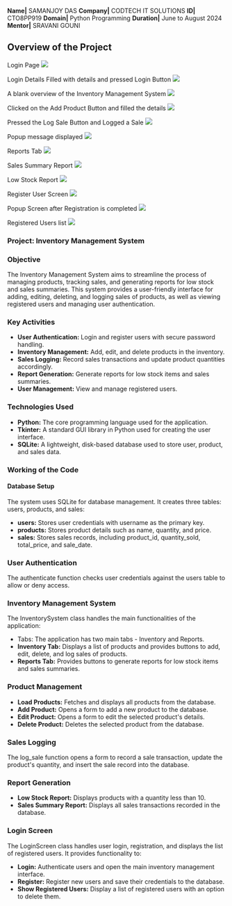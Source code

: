**Name|** SAMANJOY DAS
**Company|** CODTECH IT SOLUTIONS
**ID|** CTO8PP919
**Domain|** Python Programming
**Duration|** June to August 2024
**Mentor|** SRAVANI GOUNI


## Overview of the Project
Login Page
![](https://github.com/user-attachments/assets/c6a4b30b-4837-4b6b-a3fc-2d07812e5bcf)

Login Details Filled with details and pressed Login Button
![](https://github.com/user-attachments/assets/7c0b7d58-b648-4272-92b2-d49dda938a3d)

A blank overview of the Inventory Management System
![](https://github.com/user-attachments/assets/480d61c5-e973-4041-bd8a-f2eb46b42f50)

Clicked on the Add Product Button and filled the details
![](https://github.com/user-attachments/assets/e61e89e1-f6f1-41b0-b9b5-ca4f8dae285d)

Pressed the Log Sale Button and Logged a Sale
![](https://github.com/user-attachments/assets/8b2f1b2b-0182-42ef-803f-c5364d055d95)

Popup message displayed
![](https://github.com/user-attachments/assets/c7b1b67c-0a13-4763-acda-2a435a34bfad)

Reports Tab
![](https://github.com/user-attachments/assets/8c7ff8ad-0203-4078-8802-2319ba077549)

Sales Summary Report
![](https://github.com/user-attachments/assets/c67cd7e5-a1b1-4c66-9764-128b3bb62b21)

Low Stock Report
![](https://github.com/user-attachments/assets/97f936c9-dfd2-4699-bea5-65dc17bcb396)

Register User Screen
![](https://github.com/user-attachments/assets/10a4e1b3-cb43-4b7b-9fdc-1fb3c05c811b)

Popup Screen after Registration is completed
![](https://github.com/user-attachments/assets/4bc99f93-b095-4719-b6e2-b57d21c5d569)

Registered Users list
![](https://github.com/user-attachments/assets/058a63f0-a9a8-47d9-94fd-0c4a3fe50d2c)




### Project: Inventory Management System

### Objective
The Inventory Management System aims to streamline the process of managing products, tracking sales, and generating reports for low stock and sales summaries. This system provides a user-friendly interface for adding, editing, deleting, and logging sales of products, as well as viewing registered users and managing user authentication.

### Key Activities
- **User Authentication:** Login and register users with secure password handling.
- **Inventory Management:** Add, edit, and delete products in the inventory.
- **Sales Logging:** Record sales transactions and update product quantities accordingly.
- **Report Generation:** Generate reports for low stock items and sales summaries.
- **User Management:** View and manage registered users.
### Technologies Used
- **Python:** The core programming language used for the application.
- **Tkinter:** A standard GUI library in Python used for creating the user interface.
- **SQLite:** A lightweight, disk-based database used to store user, product, and sales data.
### Working of the Code
#### Database Setup
The system uses SQLite for database management. It creates three tables: users, products, and sales:

- **users:** Stores user credentials with username as the primary key.
- **products:** Stores product details such as name, quantity, and price.
- **sales:** Stores sales records, including product_id, quantity_sold, total_price, and sale_date.
### User Authentication
The authenticate function checks user credentials against the users table to allow or deny access.

### Inventory Management System
The InventorySystem class handles the main functionalities of the application:

- Tabs: The application has two main tabs - Inventory and Reports.
- **Inventory Tab:** Displays a list of products and provides buttons to add, edit, delete, and log sales of products.
- **Reports Tab:** Provides buttons to generate reports for low stock items and sales summaries.
### Product Management
- **Load Products:** Fetches and displays all products from the database.
- **Add Product:** Opens a form to add a new product to the database.
- **Edit Product:** Opens a form to edit the selected product's details.
- **Delete Product:** Deletes the selected product from the database.
### Sales Logging
The log_sale function opens a form to record a sale transaction, update the product's quantity, and insert the sale record into the database.

### Report Generation
- **Low Stock Report:** Displays products with a quantity less than 10.
- **Sales Summary Report:** Displays all sales transactions recorded in the database.
### Login Screen
The LoginScreen class handles user login, registration, and displays the list of registered users. It provides functionality to:

- **Login:** Authenticate users and open the main inventory management interface.
- **Register:** Register new users and save their credentials to the database.
- **Show Registered Users:** Display a list of registered users with an option to delete them.
